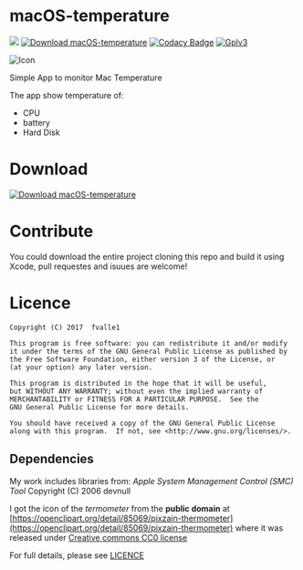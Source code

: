 # macOS-temperature
![](https://img.shields.io/github/release/qubyte/rubidium.svg)
[![Download macOS-temperature](https://img.shields.io/sourceforge/dm/macos-temperature.svg)](https://sourceforge.net/projects/macos-temperature/files/latest/download)
[![Codacy Badge](https://api.codacy.com/project/badge/Grade/ec527ea9c3b0443fa2fbf020a474ad0f)](https://www.codacy.com/app/fvalle1/macOS-temperature?utm_source=github.com&amp;utm_medium=referral&amp;utm_content=fvalle1/macOS-temperature&amp;utm_campaign=Badge_Grade)
[![Gplv3](https://img.shields.io/badge/license-GPLv3-blue.svg)](https://www.gnu.org/licenses/)

![Icon](Temperature.icns)

Simple App to monitor Mac Temperature

The app show temperature of:
- CPU
- battery
- Hard Disk

# Download

[![Download macOS-temperature](Temperature.icns)](https://sourceforge.net/projects/macos-temperature/files/latest/download)

# Contribute

You could download the entire project cloning this repo and build it using Xcode, pull requestes and isuues are welcome!

# Licence
    Copyright (C) 2017  fvalle1

    This program is free software: you can redistribute it and/or modify
    it under the terms of the GNU General Public License as published by
    the Free Software Foundation, either version 3 of the License, or
    (at your option) any later version.

    This program is distributed in the hope that it will be useful,
    but WITHOUT ANY WARRANTY; without even the implied warranty of
    MERCHANTABILITY or FITNESS FOR A PARTICULAR PURPOSE.  See the
    GNU General Public License for more details.

    You should have received a copy of the GNU General Public License
    along with this program.  If not, see <http://www.gnu.org/licenses/>.

## Dependencies
My work includes libraries from:
*Apple System Management Control (SMC) Tool*
Copyright (C) 2006 devnull

I got the icon of the *termometer* from the **public domain** at [https://openclipart.org/detail/85069/pixzain-thermometer](https://openclipart.org/detail/85069/pixzain-thermometer) where it was released under [Creative commons CC0 license](https://creativecommons.org/publicdomain/zero/1.0/)

For full details, please see [LICENCE](LICENCE)
